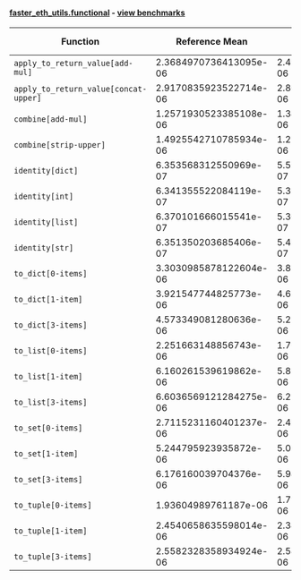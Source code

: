 #### [faster_eth_utils.functional](https://github.com/BobTheBuidler/faster-eth-utils/blob/master/faster_eth_utils/functional.py) - [view benchmarks](https://github.com/BobTheBuidler/faster-eth-utils/blob/master/benchmarks/test_functional_benchmarks.py)

| Function | Reference Mean | Faster Mean | % Change | Speedup (%) | x Faster | Faster |
|----------|---------------|-------------|----------|-------------|----------|--------|
| `apply_to_return_value[add-mul]` | 2.3684970736413095e-06 | 2.4945873752753753e-06 | -5.32% | -5.05% | 0.95x | ❌ |
| `apply_to_return_value[concat-upper]` | 2.9170835923522714e-06 | 2.806298538702637e-06 | 3.80% | 3.95% | 1.04x | ✅ |
| `combine[add-mul]` | 1.2571930523385108e-06 | 1.3471812775309429e-06 | -7.16% | -6.68% | 0.93x | ❌ |
| `combine[strip-upper]` | 1.4925542710785934e-06 | 1.278597228296718e-06 | 14.33% | 16.73% | 1.17x | ✅ |
| `identity[dict]` | 6.353568312550969e-07 | 5.591151074352487e-07 | 12.00% | 13.64% | 1.14x | ✅ |
| `identity[int]` | 6.341355522084119e-07 | 5.384393898002195e-07 | 15.09% | 17.77% | 1.18x | ✅ |
| `identity[list]` | 6.370101666015541e-07 | 5.306667946019375e-07 | 16.69% | 20.04% | 1.20x | ✅ |
| `identity[str]` | 6.351350203685406e-07 | 5.472698498165377e-07 | 13.83% | 16.06% | 1.16x | ✅ |
| `to_dict[0-items]` | 3.3030985878122604e-06 | 3.877687697180509e-06 | -17.40% | -14.82% | 0.85x | ❌ |
| `to_dict[1-item]` | 3.921547744825773e-06 | 4.623033590974495e-06 | -17.89% | -15.17% | 0.85x | ❌ |
| `to_dict[3-items]` | 4.573349081280636e-06 | 5.233844939754625e-06 | -14.44% | -12.62% | 0.87x | ❌ |
| `to_list[0-items]` | 2.251663148856743e-06 | 1.7655323157741522e-06 | 21.59% | 27.53% | 1.28x | ✅ |
| `to_list[1-item]` | 6.160261539619862e-06 | 5.872887510088348e-06 | 4.66% | 4.89% | 1.05x | ✅ |
| `to_list[3-items]` | 6.6036569121284275e-06 | 6.252509555994247e-06 | 5.32% | 5.62% | 1.06x | ✅ |
| `to_set[0-items]` | 2.7115231160401237e-06 | 2.4276511063337826e-06 | 10.47% | 11.69% | 1.12x | ✅ |
| `to_set[1-item]` | 5.244795923935872e-06 | 5.015422552592885e-06 | 4.37% | 4.57% | 1.05x | ✅ |
| `to_set[3-items]` | 6.176160039704376e-06 | 5.940155726994711e-06 | 3.82% | 3.97% | 1.04x | ✅ |
| `to_tuple[0-items]` | 1.93604989761187e-06 | 1.7941665376998984e-06 | 7.33% | 7.91% | 1.08x | ✅ |
| `to_tuple[1-item]` | 2.4540658635598014e-06 | 2.3411537764765113e-06 | 4.60% | 4.82% | 1.05x | ✅ |
| `to_tuple[3-items]` | 2.5582328358934924e-06 | 2.540539260513904e-06 | 0.69% | 0.70% | 1.01x | ✅ |
